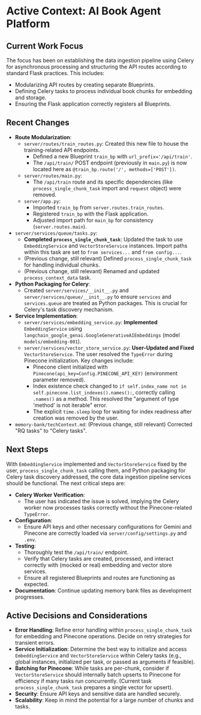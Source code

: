 # Active Context: AI Book Agent Platform

## Current Work Focus

The focus has been on establishing the data ingestion pipeline using Celery for asynchronous processing and structuring the API routes according to standard Flask practices. This includes:

- Modularizing API routes by creating separate Blueprints.
- Defining Celery tasks to process individual book chunks for embedding and storage.
- Ensuring the Flask application correctly registers all Blueprints.

## Recent Changes

- **Route Modularization**:
  - `server/routes/train_routes.py`: Created this new file to house the training-related API endpoints.
    - Defined a new Blueprint `train_bp` with `url_prefix='/api/train'`.
    - The `/api/train/` POST endpoint (previously in `main.py`) is now located here as `@train_bp.route('/', methods=['POST'])`.
  - `server/routes/main.py`:
    - The `/api/train` route and its specific dependencies (like `process_single_chunk_task` import and `request` object) were removed.
  - `server/app.py`:
    - Imported `train_bp` from `server.routes.train_routes`.
    - Registered `train_bp` with the Flask application.
    - Adjusted import path for `main_bp` for consistency (`server.routes.main`).
- `server/services/queue/tasks.py`:
  - **Completed `process_single_chunk_task`**: Updated the task to use `EmbeddingService` and `VectorStoreService` instances. Import paths within this task are set to `from services...` and `from config...`.
  - (Previous change, still relevant) Defined `process_single_chunk_task` for handling individual chunks.
  - (Previous change, still relevant) Renamed and updated `process_context_data` task.
- **Python Packaging for Celery**:
  - Created `server/services/__init__.py` and `server/services/queue/__init__.py` to ensure `services` and `services.queue` are treated as Python packages. This is crucial for Celery's task discovery mechanism.
- **Service Implementation**:
  - `server/services/embedding_service.py`: **Implemented** `EmbeddingService` using `langchain_google_genai.GoogleGenerativeAIEmbeddings` (model `models/embedding-001`).
  - `server/services/vector_store_service.py`: **User-Updated and Fixed** `VectorStoreService`. The user resolved the `TypeError` during Pinecone initialization. Key changes include:
    - Pinecone client initialized with `Pinecone(api_key=Config.PINECONE_API_KEY)` (environment parameter removed).
    - Index existence check changed to `if self.index_name not in self.pinecone.list_indexes().names():`, correctly calling `.names()` as a method. This resolved the "argument of type 'method' is not iterable" error.
    - The explicit `time.sleep` loop for waiting for index readiness after creation was removed by the user.
- `memory-bank/techContext.md`: (Previous change, still relevant) Corrected "RQ tasks" to "Celery tasks".

## Next Steps

With `EmbeddingService` implemented and `VectorStoreService` fixed by the user, `process_single_chunk_task` calling them, and Python packaging for Celery task discovery addressed, the core data ingestion pipeline services should be functional. The next critical steps are:

- **Celery Worker Verification**:
  - The user has indicated the issue is solved, implying the Celery worker now processes tasks correctly without the Pinecone-related `TypeError`.
- **Configuration**:
  - Ensure API keys and other necessary configurations for Gemini and Pinecone are correctly loaded via `server/config/settings.py` and `.env`.
- **Testing**:
  - Thoroughly test the `/api/train/` endpoint.
  - Verify that Celery tasks are created, processed, and interact correctly with (mocked or real) embedding and vector store services.
  - Ensure all registered Blueprints and routes are functioning as expected.
- **Documentation**: Continue updating memory bank files as development progresses.

## Active Decisions and Considerations

- **Error Handling**: Refine error handling within `process_single_chunk_task` for embedding and Pinecone operations. Decide on retry strategies for transient errors.
- **Service Initialization**: Determine the best way to initialize and access `EmbeddingService` and `VectorStoreService` within Celery tasks (e.g., global instances, initialized per task, or passed as arguments if feasible).
- **Batching for Pinecone**: While tasks are per-chunk, consider if `VectorStoreService` should internally batch upserts to Pinecone for efficiency if many tasks run concurrently. (Current task `process_single_chunk_task` prepares a single vector for upsert).
- **Security**: Ensure API keys and sensitive data are handled securely.
- **Scalability**: Keep in mind the potential for a large number of chunks and tasks.
